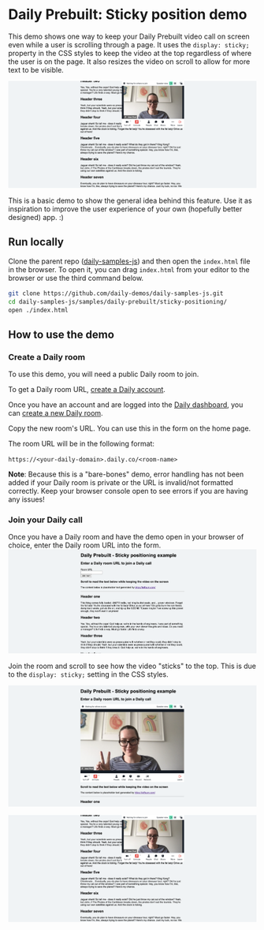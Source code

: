 # Daily Prebuilt: Sticky position demo

This demo shows one way to keep your Daily Prebuilt video call on screen even while a user is scrolling through a page. It uses the `display: sticky;` property in the CSS styles to keep the video at the top regardless of where the user is on the page. It also resizes the video on scroll to allow for more text to be visible.

![Video call after scrolling](./assets/scrolled.png)

This is a basic demo to show the general idea behind this feature. Use it as inspiration to improve the user experience of your own (hopefully better designed) app. :)

## Run locally

Clone the parent repo ([daily-samples-js](https://github.com/daily-demos/daily-samples-js)) and then open the `index.html` file in the browser. To open it, you can drag `index.html` from your editor to the browser or use the third command below.

```bash
git clone https://github.com/daily-demos/daily-samples-js.git
cd daily-samples-js/samples/daily-prebuilt/sticky-positioning/
open ./index.html
```

## How to use the demo

### Create a Daily room

To use this demo, you will need a public Daily room to join.

To get a Daily room URL, [create a Daily account](https://dashboard.daily.co/signup).

Once you have an account and are logged into the [Daily dashboard](https://dashboard.daily.co/), you can [create a new Daily room](https://dashboard.daily.co/rooms/create).

Copy the new room's URL. You can use this in the form on the home page.

The room URL will be in the following format:

`https://<your-daily-domain>.daily.co/<room-name>`

**Note**: Because this is a "bare-bones" demo, error handling has not been added if your Daily room is private or the URL is invalid/not formatted correctly. Keep your browser console open to see errors if you are having any issues!

### Join your Daily call

Once you have a Daily room and have the demo open in your browser of choice, enter the Daily room URL into the form.
![Home screen before joining the call](./assets/home.png)

Join the room and scroll to see how the video "sticks" to the top. This is due to the `display: sticky;` setting in the CSS styles.

![Home screen after joining the call and before scrolling](./assets/incall.png)

![Video call after scrolling](./assets/scrolled.png)
